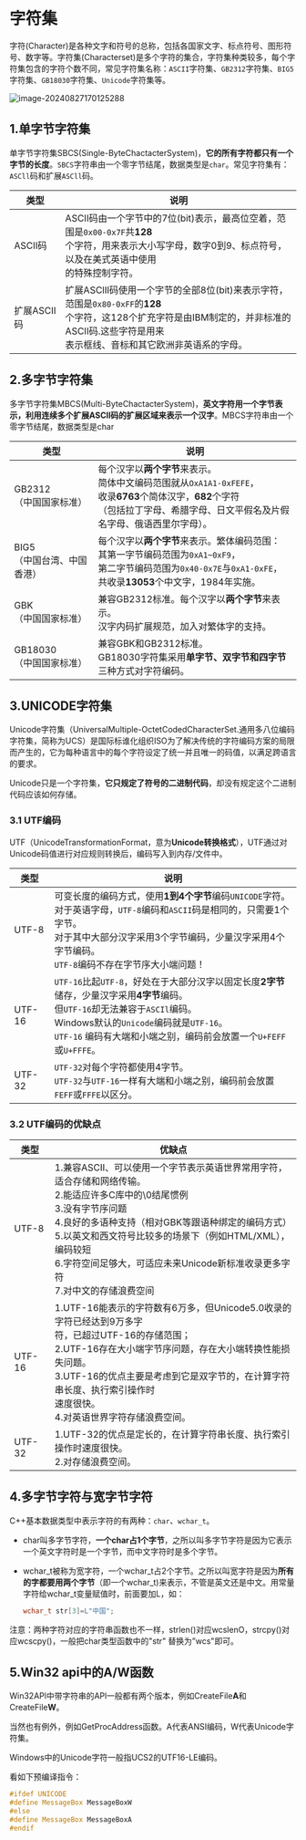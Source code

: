 # 字符集

字符(Character)是各种文字和符号的总称，包括各国家文字、标点符号、图形符号、数字等。字符集(Characterset)是多个字符的集合，字符集种类较多，每个字符集包含的字符个数不同，常见字符集名称：`ASCII`字符集、`GB2312`字符集、`BIG5`字符集、`GB18030`字符集、`Unicode`字符集等。

![image-20240827170125288](https://gitee.com/xarzhi/picture/raw/master/img/image-20240827170125288.png)



## 1.单字节字符集

单字节字符集SBCS(Single-ByteChactacterSystem)，**它的所有字符都只有一个字节的长度**。`SBCS`字符串由一个零字节结尾，数据类型是`char`。常见字符集有：`ASCll`码和扩展`ASCll`码。

| 类型        | 说明                                                         |
| ----------- | ------------------------------------------------------------ |
| ASCII码     | ASCII码由一个字节中的7位(bit)表示，最高位空着，范围是`0x00-0x7F`共**128**<br/>个字符，用来表示大小写字母，数字0到9、标点符号，以及在美式英语中使用<br/>的特殊控制字符。 |
| 扩展ASCII码 | 扩展ASClII码使用一个字节的全部8位(bit)来表示字符，范围是`0x80-0xFF`的**128**<br/>个字符，这128个扩充字符是由IBM制定的，并非标准的ASCII码.这些字符是用来<br/>表示框线、音标和其它欧洲非英语系的字母。 |



## 2.多字节字符集

多字节字符集MBCS(Multi-ByteChactacterSystem)，**英文字符用一个字节表示，利用连续多个扩展ASCII码的扩展区域来表示一个汉字**。MBCS字符串由一个零字节结尾，数据类型是char

| 类型                            | 说明                                                         |
| ------------------------------- | ------------------------------------------------------------ |
| GB2312<br/>（中国国家标准）     | 每个汉字以**两个字节**来表示。<br/>简体中文编码范围就从`OxA1A1-0xFEFE`，<br>收录**6763**个简体汉字，**682**个字符<br/>（包括拉丁字母、希腊字母、日文平假名及片假名字母、俄语西里尔字母）。 |
| BIG5<br/>（中国台湾、中国香港） | 每个汉字以**两个字节**来表示。繁体编码范围：<br/>其第一字节编码范围为`0xA1~0xF9`，<br/>第二字节编码范围为`0x40-0x7E`与`0xA1-0xFE`，<br/>共收录**13053**个中文字，1984年实施。 |
| GBK<br/>（中国国家标准）        | 兼容GB2312标准。每个汉字以**两个字节**来表示。<br/>汉字内码扩展规范，加入对繁体字的支持。 |
| GB18030<br/>（中国国家标准）    | 兼容GBK和GB2312标准。<br/>GB18030字符集采用**单字节、双字节和四字节**三种方式对字符编码。 |



## 3.UNICODE字符集

Unicode字符集（UniversalMultiple-OctetCodedCharacterSet.通用多八位编码字符集，简称为UCS）是国际标谁化组织ISO为了解决传统的字符编码方案的局限而产生的，它为每种语言中的每个字符设定了统一并且唯一的码值，以满足跨语言的要求。

Unicode只是一个字符集，**它只规定了符号的二进制代码**，却没有规定这个二进制代码应该如何存储。



### 3.1 UTF编码

UTF（UnicodeTransformationFormat，意为**Unicode转换格式**），UTF通过对Unicode码值进行对应规则转换后，编码写入到内存/文件中。

| 类型   | 说明                                                         |
| ------ | ------------------------------------------------------------ |
| UTF-8  | 可变长度的编码方式，使用**1到4个字节**编码`UNICODE`字符。<br/>对于英语字母，`UTF-8`编码和`ASCII`码是相同的，只需要1个字节。<br/>对于其中大部分汉字采用3个字节编码，少量汉字采用4个字节编码。<br/>`UTF-8`编码不存在字节序大小端问题！ |
| UTF-16 | `UTF-16`比起`UTF-8`，好处在于大部分汉字以固定长度**2字节**储存，少量汉字采用**4字节**编码。<br>但`UTF-16`却无法兼容于`ASCIl`编码。<br/>Windows默认的`Unicode`编码就是`UTF-16`。<br/>`UTF-16` 编码有大端和小端之别，编码前会放置一个`U+FEFF`或`U+FFFE`。 |
| UTF-32 | `UTF-32`对每个字符都使用4字节。<br/>`UTF-32`与`UTF-16`一样有大端和小端之别，编码前会放置`FEFF`或`FFFE`以区分。 |



### 3.2 UTF编码的优缺点

| 类型   | 优缺点                                                       |
| ------ | ------------------------------------------------------------ |
| UTF-8  | 1.兼容ASCII、可以使用一个字节表示英语世界常用字符，适合存储和网络传输。<br/>2.能适应许多C库中的\0结尾惯例<br/>3.没有字节序问题<br/>4.良好的多语种支持（相对GBK等跟语种绑定的编码方式）<br/>5.以英文和西文符号比较多的场景下（例如HTML/XML），编码较短<br/>6.字符空间足够大，可适应未来Unicode新标准收录更多字符<br/>7.对中文的存储浪费空间 |
| UTF-16 | 1.UTF-16能表示的字符数有6万多，但Unicode5.0收录的字符已经达到9万多字<br/>符，已超过UTF-16的存储范围；<br/>2.UTF-16存在大小端字节序问题，存在大小端转换性能损失问题。<br/>3.UTF-16的优点主要是考虑到它是双字节的，在计算字符串长度、执行索引操作时<br/>速度很快。<br/>4.对英语世界字符存储浪费空间。 |
| UTF-32 | 1.UTF-32的优点是定长的，在计算字符串长度、执行索引操作时速度很快。<br/>2.对存储浪费空间。 |





## 4.多字节字符与宽字节字符

C++基本数据类型中表示字符的有两种：`char`、`wchar_t`。

- char叫多字节字符，**一个char占1个字节**，之所以叫多字节字符是因为它表示一个英文字符时是一个字节，而中文字符时是多个字节。

- wchar_t被称为宽字符，一个wchar_t占2个字节。之所以叫宽字符是因为**所有的字都要用两个字节**（即一个wchar_t)来表示，不管是英文还是中文。用常量字符给wchar_t变量赋值时，前面要加L，如：

  ```c++
  wchar_t str[3]=L"中国";
  ```

  

注意：两种字符对应的字符串函数也不一样，strlen()对应wcslenO，strcpy()对应wcscpy()，一般把char类型函数中的"str"
替换为”wcs"即可。



## 5.Win32 api中的A/W函数

Win32APl中带字符串的APl一般都有两个版本，例如CreateFile**A**和CreateFile**W**。

当然也有例外，例如GetProcAddress函数。A代表ANSI编码，W代表Unicode字符集。

Windows中的Unicode字符一般指UCS2的UTF16-LE编码。

看如下预编译指令：

```c++
#ifdef UNICODE
#define MessageBox MessageBoxW
#else
#define MessageBox MessageBoxA
#endif
```



